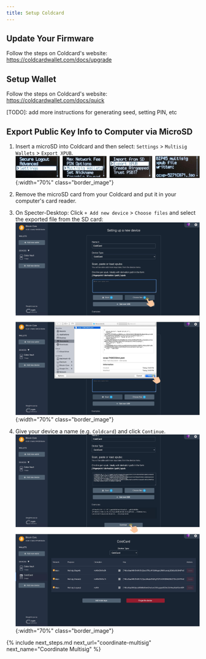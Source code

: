 ```yaml
---
title: Setup Coldcard
---
```


## Update Your Firmware
Follow the steps on Coldcard's website:  
<https://coldcardwallet.com/docs/upgrade>

## Setup Wallet
Follow the steps on Coldcard's website:  
<https://coldcardwallet.com/docs/quick>

[TODO]: add more instructions for generating seed, setting PIN, etc

## Export Public Key Info to Computer via MicroSD
1. Insert a microSD into Coldcard and then select: `Settings` > `Multisig Wallets` > `Export XPUB`.  
![](/assets/img/setup-coldcard-export-pubkey.jpg){:width="70%" class="border_image"}

1. Remove the microSD card from your Coldcard and put it in your computer's card reader.  

1. On Specter-Desktop: Click `+ Add new device` > `Choose files` and select the exported file from the SD card:  
![](/assets/img/setup-coldcard-specter-scan.jpg){:width="70%" class="border_image"}

1. Give your device a name (e.g. `Coldcard`) and click `Continue`.  
![](/assets/img/setup-coldcard-specter-scanned.jpg){:width="70%" class="border_image"}

{% include next_steps.md next_url="coordinate-multisig" next_name="Coordinate Multisig" %}
